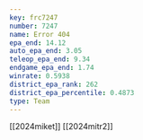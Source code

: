 ```yaml
---
key: frc7247
number: 7247
name: Error 404
epa_end: 14.12
auto_epa_end: 3.05
teleop_epa_end: 9.34
endgame_epa_end: 1.74
winrate: 0.5938
district_epa_rank: 262
district_epa_percentile: 0.4873
type: Team
---
```

[[2024miket]]
[[2024mitr2]]
